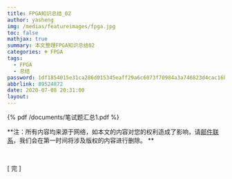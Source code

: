 ```yaml
---
title: FPGA知识总结_02
author: yasheng
img: /medias/featureimages/fpga.jpg
toc: false
mathjax: true
summary: 本文整理FPGA知识总结02
categories: ☸ FPGA
tags:
  - FPGA
  - 总结
password: 1df1854015e31ca286d015345eaff29a6c6073f70984a3a746823d4cac16b075
abbrlink: 89524872
date: 2020-07-08 20:31:00
layout:
---
```




{% pdf /documents/笔试题汇总1.pdf %}

 

**注：所有内容均来源于网络，如本文的内容对您的权利造成了影响，请<a href="mailto:1058349718@qq.com">邮件联系</a>，我们会在第一时间将涉及版权的内容进行删除。 **

​                      

[  完  ]

